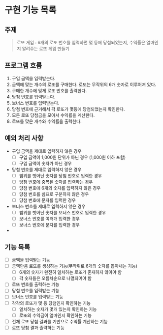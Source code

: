 # 구현 기능 목록

## 주제

> 로또 게임 : 6개의 로또 번호를 입력하면 몇 등에 당첨되었는지, 수익률은 얼마인지 알려주는 로또 게임 만들기

## 프로그램 흐름

1. 구입 금액을 입력받는다.
2. 금액에 맞는 개수의 로또를 구매한다. 로또는 무작위의 6개 숫자로 이루어져 있다.
3. 구매한 개수에 맞게 로또 번호를 출력한다.
4. 당첨 번호를 입력받는다.
5. 보너스 번호를 입력받는다.
6. 당첨 번호에 근거해서 각 로또가 몇등에 당첨되었는지 확인한다.
7. 모든 로또 당첨금을 모아서 수익률을 계산한다.
8. 로또를 맞은 개수와 수익률을 출력한다.

## 예외 처리 사항

- 구입 금액을 제대로 입력하지 않은 경우
  - [ ] 구입 금액이 1,000원 단위가 아닌 경우 (1,000원 이하 포함)
  - [ ] 구입 금액이 숫자가 아닌 경우
- 당첨 번호를 제대로 입력하지 않은 경우
  - [ ] 범위를 벗어난 숫자를 당첨 번호로 입력한 경우
  - [ ] 당첨 번호에 중복된 숫자를 입력하는 경우
  - [ ] 당첨 번호에 6개의 숫자를 입력하지 않은 경우
  - [ ] 당첨 번호를 쉼표로 구분하지 않은 경우
  - [ ] 당첨 번호에 문자를 입력한 경우
- 보너스 번호를 제대로 입력하지 않은 경우
  - [ ] 범위를 벗어난 숫자를 보너스 번호로 입력한 경우
  - [ ] 보너스 번호를 여러개 입력한 경우
  - [ ] 보너스 번호에 문자를 입력한 경우
-

## 기능 목록

- [ ] 금액을 입력받는 기능
- [ ] 금액만큼 로또를 생성하는 기능(무작위로 6개의 숫자를 뽑아내는 기능)
  - [ ] 6개의 숫자가 완전히 일치하는 로또가 존재하지 않아야 함
  - [ ] 각 숫자들은 오름차순으로 나열되어야 함
- [ ] 로또 번호를 출력하는 기능
- [ ] 당첨 번호를 입력받는 기능
- [ ] 보너스 번호를 입력받는 기능
- [ ] 각각의 로또가 몇 등 당첨인지 확인하는 기능
  - [ ] 일치하는 숫자가 몇개 있는지 확인하는 기능
  - [ ] 로또의 수익금이 얼마인지 확인하는 기능
- [ ] 전체 로또 당첨 결과를 기반으로 수익률 계산하는 기능
- [ ] 로또 당첨 결과 출력하는 기능
